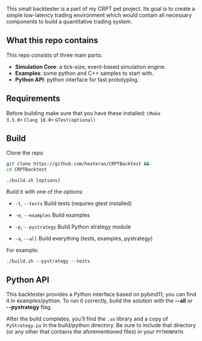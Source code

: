 This small backtester is a part of my CRPT pet project. Its goal is to create a simple low-latency trading environment which would contain all necessary components to build a quantitative trading system.

<h2>What this repo contains</h2>
  This repo consists of three main parts:
  
- **Simulation Core**: a tick-size, event-based simulation engine.
- **Examples**: some python and C++ samples to start with.
- **Python API**: python interface for fast prototyping.

<h2>Requirements</h2>

  Before building make sure that you have these installed:
  <code>CMake 3.5.0+</code>
  <code>Clang 18.0+</code>
  <code>GTest(optional)</code>

<h2>Build</h2>
Clone the repo


  ````bash
git clone https://github.com/hexteran/CRPTBacktest &&
cd CRPTBacktest
  ````

```
./build.sh [options]
```

Build it with one of the options:
  - <code>-t</code>, <code>--tests</code> Build tests (requires gtest installed)
  
  - <code>-e</code>, <code>--examples</code> Build examples
  
  - <code>-p</code>, <code>--pystrategy</code> Build Python strategy module
  
  - <code>-a</code>, <code>--all</code> Build everything (tests, examples, pystrategy)

For example:
````
./build.sh --pystrategy --tests
````
<h2>Python API</h2>
This backtester provides a Python interface based on pybind11; you can find it in examples/python.
To run it correctly, build the solution with the 
<b>--all</b> or <b>--pystrategy</b> flag.

After the build completes, you’ll find the <code>.so</code> library and a copy of <code>PyStrategy.py</code> in the build/python directory.
Be sure to include that directory (or any other that contains the aforementioned files) in your <code>PYTHONPATH</code>.

  


